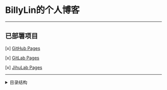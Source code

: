 # BillyLin的个人博客

---

## 已部署项目

[x] [GitHub Pages](https://lipeilin375.github.io)

[x] [GitLab Pages](https://lipeilin3751.gitlab.io/)

[x] [JihuLab Pages](https://billylin.jihulab.com)

---

<details>

<summary>目录结构</summary>

- 简介

---

### 反馈

- 内容推荐

- 版权声明

</details>
